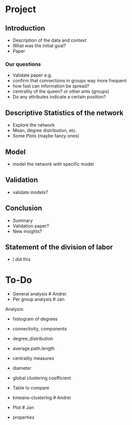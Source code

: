 # Project

## Introduction
* Description of the data and context
* What was the initial goal?
* Paper 

### Our questions
* Validate paper e.g. 
* confirm that connections in groups way more frequent
* how fast can information be spread? 
* centrality of the queen? or other ants (groups)
* Do any attributes indicate a certain position?

## Descriptive Statistics of the network
* Explore the network
* Mean, degree distribution, etc.
* Some Plots (maybe fancy ones)

## Model
* model the network with specific model

## Validation
* validate models?

## Conclusion
* Summary
* Validation paper?
* New insights?

## Statement of the division of labor 
* I did this


# To-Do

* General analysis # Andrei
* Per group analysis # Jan

Analysis:
* histogram of degrees
* connectivity, components
* degree_distribution
* average.path.length
* centrality measures
* diameter
* global clustering coefficient

* Table to compare

* kmeans-clustering # Andrei
* Plot # Jan
* properties




